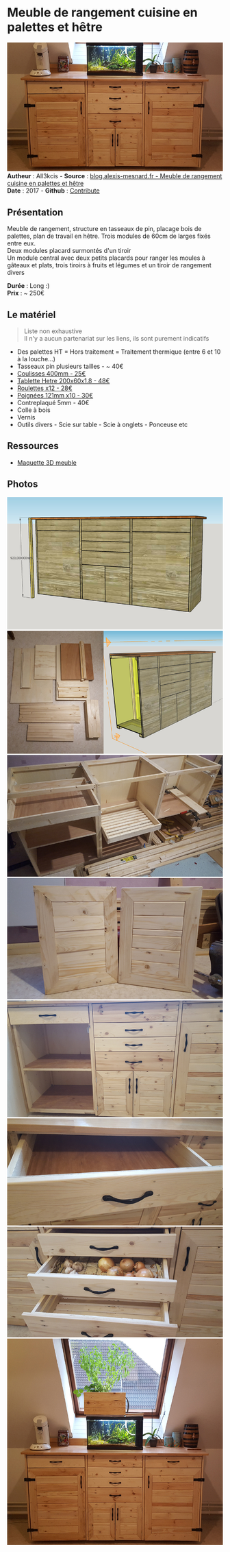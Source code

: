 # Meuble de rangement cuisine en palettes et hêtre

![Meuble de rangement cuisine en palettes et hêtre](img/bandeau.jpg)  
**Autheur** : All3kcis - **Source** : [blog.alexis-mesnard.fr - Meuble de rangement cuisine en palettes et hêtre](https://blog.alexis-mesnard.fr/pallets-kitchen-furniture-02/)  
**Date** : 2017 - **Github** : [Contribute](https://github.com/all3kcis/tutorials/tree/master/pallets-kitchen-furniture-02)

## Présentation
Meuble de rangement, structure en tasseaux de pin, placage bois de palettes, plan de travail en hêtre. Trois modules de 60cm de larges fixés entre eux.  
Deux modules placard surmontés d'un tiroir   
Un module central avec deux petits placards pour ranger les moules à gâteaux et plats, trois tiroirs à fruits et légumes et un tiroir de rangement divers     


**Durée** : Long :)  
**Prix** : ~ 250€  


## Le matériel
> Liste non exhaustive  
> Il n'y a aucun partenariat sur les liens, ils sont purement indicatifs 

- Des palettes HT = Hors traitement = Traitement thermique (entre 6 et 10 à la louche...)
- Tasseaux pin plusieurs tailles - ~ 40€
- [Coulisses 400mm - 25€](https://www.leroymerlin.fr/v3/p/produits/coulisse-pour-tiroir-a-galets-hettich-20-kg-l-40-cm-e22693)
- [Tablette Hetre 200x60x1.8 - 48€](https://www.leroymerlin.fr/v3/p/produits/tablette-hetre-lamelle-colle-l-250-x-l-60-cm-x-ep-18-mm-e1401690591)
- [Roulettes x12 - 28€](https://www.leroymerlin.fr/v3/p/produits/roulette-pivotante-a-platine-diam-35-mm-e1401442847)
- [Poignées 121mm x10 - 30€](https://fr.aliexpress.com/item/32522218766.html)
- Contreplaqué 5mm - 40€
- Colle à bois
- Vernis
- Outils divers - Scie sur table - Scie à onglets - Ponceuse  etc
  
## Ressources
  
  - [Maquette 3D meuble](ressources/modele-3d-meuble2.skp)

## Photos  

![Meuble de rangement cuisine en palettes et hêtre](img/plan.jpg)  
![Meuble de rangement cuisine en palettes et hêtre](img/modele-3d-meuble2-bois.jpg)  
![Meuble de rangement cuisine en palettes et hêtre](img/01.jpg)  
![Meuble de rangement cuisine en palettes et hêtre](img/04.jpg)  
![Meuble de rangement cuisine en palettes et hêtre](img/05.jpg)  
![Meuble de rangement cuisine en palettes et hêtre](img/06.jpg)  
![Meuble de rangement cuisine en palettes et hêtre](img/07.jpg)  
![Meuble de rangement cuisine en palettes et hêtre](img/meuble-02-fini.jpg)  
